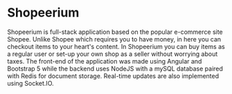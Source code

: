 # Shopeerium
Shopeerium is full-stack application based on the popular e-commerce site Shopee. Unlike Shopee which requires you to have money, in here you can checkout items to your heart's content. In Shopeerium you can buy items as a regular user or set-up your own shop as a seller without worrying about taxes. The front-end of the application was made using Angular and Bootstrap 5 while the backend uses NodeJS with a mySQL database paired with Redis for document storage. Real-time updates are also implemented using Socket.IO.